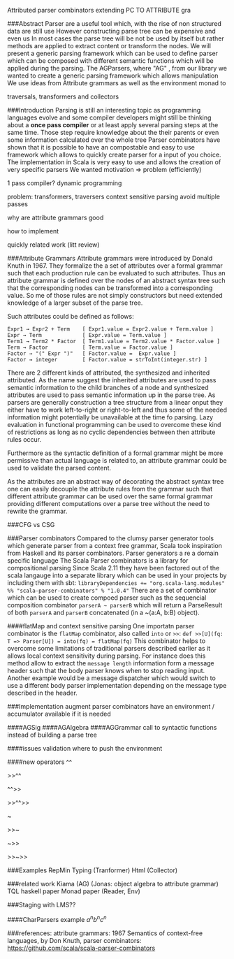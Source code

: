 Attributed parser combinators
extending PC TO ATTRIBUTE gra

###Abstract
Parser are a useful tool which, with the rise of non structured data are still use
However constructing parse tree can be expensive and even us
In most cases the parse tree will be not be used by itself but rather methods are applied to extract content or transform the nodes.
We will present a generic parsing framework which can be used to define parser which can be composed with different semantic functions which will be applied during the parsing.
The AGParsers, where "AG" , from our library  we wanted to create a generic parsing framework which allows manipulation
We use ideas from Attribute grammars as well as the environment monad to 

traversals, transformers and collectors

###Introduction
Parsing is still an interesting topic as programming languages evolve and some compiler developers might still be thinking about a **once pass compiler** or at least apply several parsing steps at the same time. Those step require knowledge about the their parents or even some information calculated over the whole tree
Parser combinators have shown that it is possible to have an compostable and easy to use framework which allows to quickly create parser for a input of you choice. The implementation in Scala is very easy to use and allows the creation of very specific parsers
We wanted 
motivation => problem (efficiently)

1 pass compiler?
dynamic programming

problem: 
transformers, traversers
context sensitive parsing
avoid multiple passes

why are attribute grammars good

how to implement

quickly related work (litt review)


###Attribute Grammars
Attribute grammars were introduced by Donald Knuth in 1967. They formalize the a set of attributes over a formal grammar such that each production rule can be evaluated to such attributes. Thus an attribute grammar is defined over the nodes of an abstract syntax tree such that the corresponding nodes can be transformed into a corresponding value. So me of those rules are not simply constructors but need extended knowledge of a larger subset of the parse tree.

Such attributes could be defined as follows:
```
Expr1 → Expr2 + Term    [ Expr1.value = Expr2.value + Term.value ]
Expr → Term             [ Expr.value = Term.value ]
Term1 → Term2 * Factor  [ Term1.value = Term2.value * Factor.value ]
Term → Factor           [ Term.value = Factor.value ]
Factor → "(" Expr ")"   [ Factor.value =  Expr.value ]
Factor → integer        [ Factor.value = strToInt(integer.str) ]
```
There are 2 different kinds of attributed, the synthesized and inherited attributed. As the name suggest the inherited attributes are used to pass semantic information to the child branches of a node and synthesized attributes are used to pass semantic information up in the parse tree. As parsers are generally construction a tree structure from a linear onput they either have to work left-to-right or right-to-left and thus some of the needed information might potentially be unavailable at the time fo parsing. Lazy evaluation in functional programming can be used to overcome these kind of restrictions as long as no cyclic dependencies between then attribute rules occur.

Furthermore as the syntactic definition of a formal grammar might be more permissive than actual language is related to, an attribute grammar could be used to validate the parsed content.

As the attributes are an abstract way of decorating the abstract syntax tree one can easily decouple the attribute rules from the grammar such that different attribute grammar can be used over the same formal grammar providing different computations over a parse tree without the need to rewrite the grammar.

###CFG vs CSG


###Parser combinators
Compared to the clumsy parser generator tools which generate parser from a context free grammar, Scala took inspiration from Haskell and its parser combinators. Parser generators a re a domain specific language 
The Scala Parser combinators is a library for compositional parsing
Since Scala 2.11 they have been factored out of the scala langauge into a separate library which can be used in your projects by including them with sbt:
`libraryDependencies += "org.scala-lang.modules" %% "scala-parser-combinators" % "1.0.4"`
There are a set of combinator which can be used to create compoed parser such as the sequencial composition combinator `parserA ~ parserB` which will return a ParseResult of both `parserA` and `parserB` concatenated (in a ~(a:A, b:B) object).

####flatMap and context sensitive parsing
One importatn parser combinator is the `flatMap` combinator, also called `into` or `>>`:
`def >>[U](fq: T => Parser[U]) = into(fq) = flatMap(fq)`
This combinator helps to overcome some limitations of traditional parsers described earlier as it allows local context sensitivity during parsing. For instance does this method allow to extract the `message length` information form a message header such that the body parser knows when to stop reading input. Another example would be a message dispatcher which would switch to use a different body parser implementation depending on the message type described in the header.

###Implementation
augment parser combinators
have an environment / accumulator available if it is needed 

####AGSig
####AGAlgebra
####AGGrammar
call to syntactic functions instead of building a parse tree

####issues
validation
where to push the environment

####new operators
^^

\>>^^

^^>>

\>>^^>>

~

\>>~

~>>

\>>~>>

###Examples
RepMin
Typing (Tranformer)
Html (Collector)


###related work
Kiama (AG) (Jonas: object algebra to attribute grammar)
TQL
haskell paper
Monad paper (Reader, Env)

###Staging with LMS??

####CharParsers example $a^nb^nc^n$

###references:
attribute grammars: 1967 Semantics of context-free languages, by Don Knuth, 
parser combinators: https://github.com/scala/scala-parser-combinators
